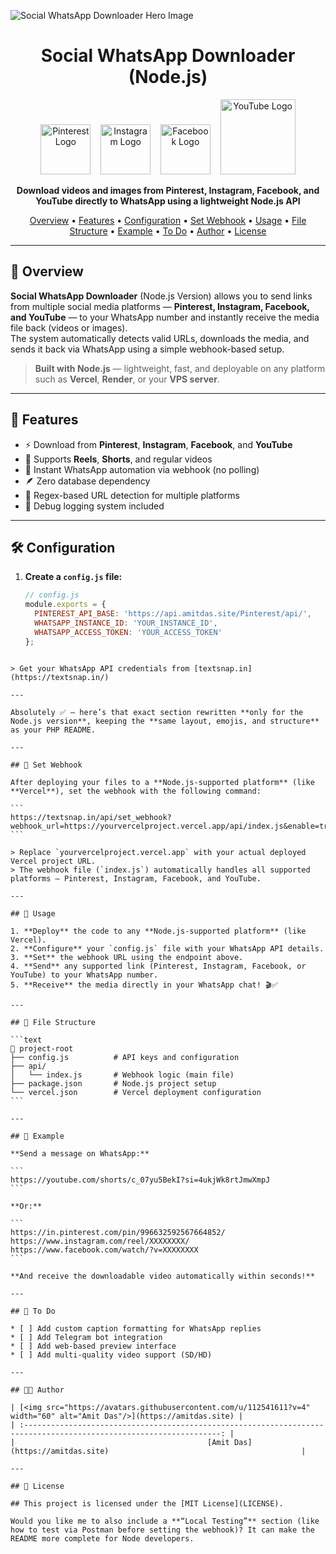 ![Social WhatsApp Downloader Hero Image](https://repository-images.githubusercontent.com/1003179956/57f78d24-6705-4b84-a278-33006ec459ff)

<h1 align="center">Social WhatsApp Downloader (Node.js)</h1>

<p align="center">
  <img src="https://upload.wikimedia.org/wikipedia/commons/thumb/3/35/Pinterest_Logo.svg/1024px-Pinterest_Logo.svg.png" width="80" alt="Pinterest Logo"/>
  &nbsp;&nbsp;
  <img src="https://upload.wikimedia.org/wikipedia/commons/e/e7/Instagram_logo_2016.svg" width="80" alt="Instagram Logo"/>
  &nbsp;&nbsp;
  <img src="https://upload.wikimedia.org/wikipedia/commons/1/1b/Facebook_icon.svg" width="80" alt="Facebook Logo"/>
  &nbsp;&nbsp;
  <img src="https://upload.wikimedia.org/wikipedia/commons/b/b8/YouTube_Logo_2017.svg" width="120" alt="YouTube Logo"/>
</p>

<p align="center">
  <b>Download videos and images from Pinterest, Instagram, Facebook, and YouTube directly to WhatsApp using a lightweight Node.js API</b>
</p>

<p align="center">
  <a href="#-overview">Overview</a> •
  <a href="#-features">Features</a> •
  <a href="#-configuration">Configuration</a> •
  <a href="#-set-webhook">Set Webhook</a> •
  <a href="#-usage">Usage</a> •
  <a href="#-file-structure">File Structure</a> •
  <a href="#-example">Example</a> •
  <a href="#-to-do">To Do</a> •
  <a href="#-author">Author</a> •
  <a href="#-license">License</a>
</p>

---

## 📌 Overview

**Social WhatsApp Downloader** (Node.js Version) allows you to send links from multiple social media platforms — **Pinterest, Instagram, Facebook, and YouTube** — to your WhatsApp number and instantly receive the media file back (videos or images).  
The system automatically detects valid URLs, downloads the media, and sends it back via WhatsApp using a simple webhook-based setup.

> **Built with Node.js** — lightweight, fast, and deployable on any platform such as **Vercel**, **Render**, or your **VPS server**.

---

## 🚀 Features

* ⚡️ Download from **Pinterest**, **Instagram**, **Facebook**, and **YouTube**
* 📱 Supports **Reels**, **Shorts**, and regular videos
* 🔗 Instant WhatsApp automation via webhook (no polling)
* 🪶 Zero database dependency
* 🧩 Regex-based URL detection for multiple platforms
* 📝 Debug logging system included

---

## 🛠️ Configuration

1. **Create a `config.js` file:**

   ```js
   // config.js
   module.exports = {
     PINTEREST_API_BASE: 'https://api.amitdas.site/Pinterest/api/',
     WHATSAPP_INSTANCE_ID: 'YOUR_INSTANCE_ID',
     WHATSAPP_ACCESS_TOKEN: 'YOUR_ACCESS_TOKEN'
   };
````

> Get your WhatsApp API credentials from [textsnap.in](https://textsnap.in/)

---

Absolutely ✅ — here’s that exact section rewritten **only for the Node.js version**, keeping the **same layout, emojis, and structure** as your PHP README.

---

## 🔗 Set Webhook

After deploying your files to a **Node.js-supported platform** (like **Vercel**), set the webhook with the following command:

```
https://textsnap.in/api/set_webhook?webhook_url=https://yourvercelproject.vercel.app/api/index.js&enable=true&instance_id=YOUR_INSTANCE_ID&access_token=YOUR_ACCESS_TOKEN
```

> Replace `yourvercelproject.vercel.app` with your actual deployed Vercel project URL.
> The webhook file (`index.js`) automatically handles all supported platforms — Pinterest, Instagram, Facebook, and YouTube.

---

## 📝 Usage

1. **Deploy** the code to any **Node.js-supported platform** (like Vercel).
2. **Configure** your `config.js` file with your WhatsApp API details.
3. **Set** the webhook URL using the endpoint above.
4. **Send** any supported link (Pinterest, Instagram, Facebook, or YouTube) to your WhatsApp number.
5. **Receive** the media directly in your WhatsApp chat! 🎬✅

---

## 📂 File Structure

```text
📁 project-root
├── config.js          # API keys and configuration
├── api/
│   └── index.js       # Webhook logic (main file)
├── package.json       # Node.js project setup
└── vercel.json        # Vercel deployment configuration
```

---

## 📸 Example

**Send a message on WhatsApp:**

```
https://youtube.com/shorts/c_07yu5BekI?si=4ukjWk8rtJmwXmpJ
```

**Or:**

```
https://in.pinterest.com/pin/996632592567664852/
https://www.instagram.com/reel/XXXXXXXX/
https://www.facebook.com/watch/?v=XXXXXXXX
```

**And receive the downloadable video automatically within seconds!**

---

## 📌 To Do

* [ ] Add custom caption formatting for WhatsApp replies
* [ ] Add Telegram bot integration
* [ ] Add web-based preview interface
* [ ] Add multi-quality video support (SD/HD)

---

## 👨‍💻 Author

| [<img src="https://avatars.githubusercontent.com/u/112541611?v=4" width="60" alt="Amit Das"/>](https://amitdas.site) |
| :------------------------------------------------------------------------------------------------------------------: |
|                                           [Amit Das](https://amitdas.site)                                           |

---

## 📄 License

## This project is licensed under the [MIT License](LICENSE).

Would you like me to also include a **“Local Testing”** section (like how to test via Postman before setting the webhook)? It can make the README more complete for Node developers.

